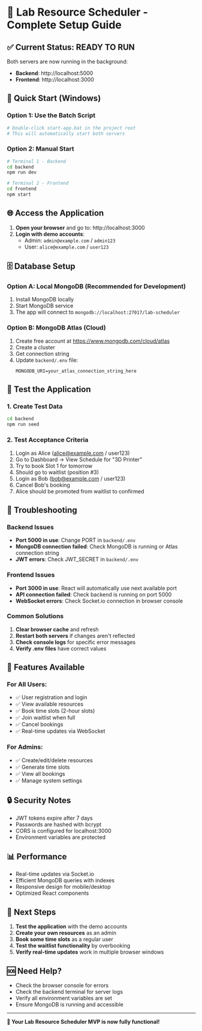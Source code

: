 # 🚀 Lab Resource Scheduler - Complete Setup Guide

## ✅ **Current Status: READY TO RUN**

Both servers are now running in the background:
- **Backend**: http://localhost:5000
- **Frontend**: http://localhost:3000

## 🔧 **Quick Start (Windows)**

### Option 1: Use the Batch Script
```bash
# Double-click start-app.bat in the project root
# This will automatically start both servers
```

### Option 2: Manual Start
```bash
# Terminal 1 - Backend
cd backend
npm run dev

# Terminal 2 - Frontend  
cd frontend
npm start
```

## 🌐 **Access the Application**

1. **Open your browser** and go to: http://localhost:3000
2. **Login with demo accounts**:
   - Admin: `admin@example.com` / `admin123`
   - User: `alice@example.com` / `user123`

## 🗄️ **Database Setup**

### Option A: Local MongoDB (Recommended for Development)
1. Install MongoDB locally
2. Start MongoDB service
3. The app will connect to `mongodb://localhost:27017/lab-scheduler`

### Option B: MongoDB Atlas (Cloud)
1. Create free account at https://www.mongodb.com/cloud/atlas
2. Create a cluster
3. Get connection string
4. Update `backend/.env` file:
   ```
   MONGODB_URI=your_atlas_connection_string_here
   ```

## 🧪 **Test the Application**

### 1. Create Test Data
```bash
cd backend
npm run seed
```

### 2. Test Acceptance Criteria
1. Login as Alice (alice@example.com / user123)
2. Go to Dashboard → View Schedule for "3D Printer"
3. Try to book Slot 1 for tomorrow
4. Should go to waitlist (position #3)
5. Login as Bob (bob@example.com / user123)
6. Cancel Bob's booking
7. Alice should be promoted from waitlist to confirmed

## 🐛 **Troubleshooting**

### Backend Issues
- **Port 5000 in use**: Change PORT in `backend/.env`
- **MongoDB connection failed**: Check MongoDB is running or Atlas connection string
- **JWT errors**: Check JWT_SECRET in `backend/.env`

### Frontend Issues
- **Port 3000 in use**: React will automatically use next available port
- **API connection failed**: Check backend is running on port 5000
- **WebSocket errors**: Check Socket.io connection in browser console

### Common Solutions
1. **Clear browser cache** and refresh
2. **Restart both servers** if changes aren't reflected
3. **Check console logs** for specific error messages
4. **Verify .env files** have correct values

## 📱 **Features Available**

### For All Users:
- ✅ User registration and login
- ✅ View available resources
- ✅ Book time slots (2-hour slots)
- ✅ Join waitlist when full
- ✅ Cancel bookings
- ✅ Real-time updates via WebSocket

### For Admins:
- ✅ Create/edit/delete resources
- ✅ Generate time slots
- ✅ View all bookings
- ✅ Manage system settings

## 🔒 **Security Notes**

- JWT tokens expire after 7 days
- Passwords are hashed with bcrypt
- CORS is configured for localhost:3000
- Environment variables are protected

## 📊 **Performance**

- Real-time updates via Socket.io
- Efficient MongoDB queries with indexes
- Responsive design for mobile/desktop
- Optimized React components

## 🎯 **Next Steps**

1. **Test the application** with the demo accounts
2. **Create your own resources** as an admin
3. **Book some time slots** as a regular user
4. **Test the waitlist functionality** by overbooking
5. **Verify real-time updates** work in multiple browser windows

## 🆘 **Need Help?**

- Check the browser console for errors
- Check the backend terminal for server logs
- Verify all environment variables are set
- Ensure MongoDB is running and accessible

---

**🎉 Your Lab Resource Scheduler MVP is now fully functional!**

